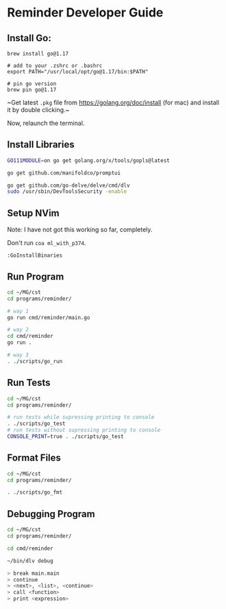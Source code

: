 # Reminder Developer Guide

## Install Go:

```
brew install go@1.17

# add to your .zshrc or .bashrc
export PATH="/usr/local/opt/go@1.17/bin:$PATH"

# pin go version
brew pin go@1.17
```

~Get latest `.pkg` file from https://golang.org/doc/install (for mac) and install it by double clicking.~

Now, relaunch the terminal.

## Install Libraries

```sh
GO111MODULE=on go get golang.org/x/tools/gopls@latest

go get github.com/manifoldco/promptui

go get github.com/go-delve/delve/cmd/dlv
sudo /usr/sbin/DevToolsSecurity -enable
```

## Setup NVim

Note: I have not got this working so far, completely.

Don't run `coa ml_with_p374`.

```nvim
:GoInstallBinaries
```

## Run Program

```sh
cd ~/MG/cst
cd programs/reminder/

# way 1
go run cmd/reminder/main.go

# way 2
cd cmd/reminder
go run .

# way 3
. ./scripts/go_run
```

## Run Tests

```sh
cd ~/MG/cst
cd programs/reminder/

# run tests while supressing printing to console
. ./scripts/go_test
# run tests without supressing printing to console
CONSOLE_PRINT=true . ./scripts/go_test
```

## Format Files

```sh
cd ~/MG/cst
cd programs/reminder/

. ./scripts/go_fmt
```

## Debugging Program

```sh
cd ~/MG/cst
cd programs/reminder/

cd cmd/reminder

~/bin/dlv debug

> break main.main
> continue
> <next>, <list>, <continue>
> call <function>
> print <expression>
```
